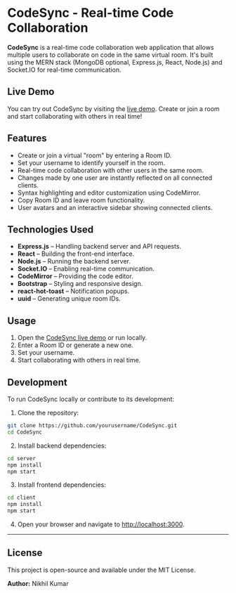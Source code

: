 # CodeSync - Real-time Code Collaboration

**CodeSync** is a real-time code collaboration web application that allows multiple users to collaborate on code in the same virtual room. It's built using the MERN stack (MongoDB optional, Express.js, React, Node.js) and Socket.IO for real-time communication.

## Live Demo

You can try out CodeSync by visiting the [live demo](https://your-render-link.onrender.com). Create or join a room and start collaborating with others in real time!



## Features

* Create or join a virtual "room" by entering a Room ID.
* Set your username to identify yourself in the room.
* Real-time code collaboration with other users in the same room.
* Changes made by one user are instantly reflected on all connected clients.
* Syntax highlighting and editor customization using CodeMirror.
* Copy Room ID and leave room functionality.
* User avatars and an interactive sidebar showing connected clients.

## Technologies Used

* **Express.js** – Handling backend server and API requests.
* **React** – Building the front-end interface.
* **Node.js** – Running the backend server.
* **Socket.IO** – Enabling real-time communication.
* **CodeMirror** – Providing the code editor.
* **Bootstrap** – Styling and responsive design.
* **react-hot-toast** – Notification popups.
* **uuid** – Generating unique room IDs.

## Usage

1. Open the [CodeSync live demo](https://your-render-link.onrender.com) or run locally.
2. Enter a Room ID or generate a new one.
3. Set your username.
4. Start collaborating with others in real time.

## Development

To run CodeSync locally or contribute to its development:

1. Clone the repository:

```bash
git clone https://github.com/yourusername/CodeSync.git
cd CodeSync
```

2. Install backend dependencies:

```bash
cd server
npm install
npm start
```

3. Install frontend dependencies:

```bash
cd client
npm install
npm start
```

4. Open your browser and navigate to [http://localhost:3000](http://localhost:3000).



---



## License

This project is open-source and available under the MIT License.

**Author:** Nikhil Kumar

